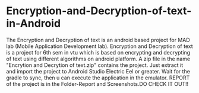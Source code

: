 # Encryption-and-Decryption-of-text-in-Android
The Encryption and Decryption of text is an android based project for MAD lab (Mobile Application Development lab).
Encryption and Decryption of text is a project for 6th sem in vtu which is based on encrypting  and decrypting of text using different algorithms on android platform.
A zip file in the name "Encrytion and Decrytion of text.zip" contains the project.
Just extract it and import the project to Android Studio Electric Eel or greater.
Wait for the gradle to sync, then u can execute the application in the emulator.
REPORT of the project is in the Folder-Report and Screenshots.DO CHECK IT OUT!!
